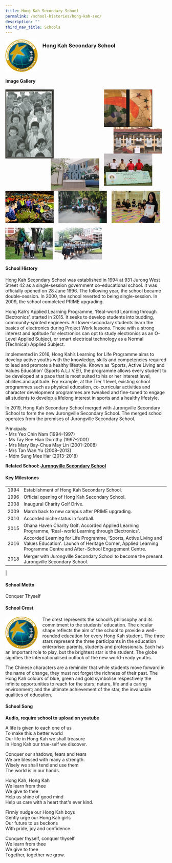 ```yaml
---
title: Hong Kah Secondary School
permalink: /school-histories/hong-kah-sec/
description: ""
third_nav_title: Schools
---
```

<img src="/images/hongkahsec1.jpg" style="width:20%;margin-right:15px;" align = "left">

### **Hong Kah Secondary School**

<br clear="left">

#### **Image Gallery**

<p><a href="https://staging.d1yxymztqoj7qn.amplifyapp.com/images/hongkahsec2.jpg">  
<img src="/images/hongkahsec2.jpg" style="width:30%;margin-right:15px;" align = "left">
</a></p>

<p><a href="https://staging.d1yxymztqoj7qn.amplifyapp.com/images/hongkahsec4.jpg">  
<img src="/images/hongkahsec4.jpg" style="width:30%;margin-right:45px;" align = "right">
</a></p>

<p><a href="https://staging.d1yxymztqoj7qn.amplifyapp.com/images/hongkahsec3.jpg">  
<img src="/images/hongkahsec3.jpg" style="width:30%;margin-right:15px;" align = "right">
</a></p>

<p><a href="https://staging.d1yxymztqoj7qn.amplifyapp.com/images/hongkahsec6.jpg">  
<img src="/images/hongkahsec6.jpg" style="width:30%;margin-right:45px;" align = "right">
</a></p>

<p><a href="https://staging.d1yxymztqoj7qn.amplifyapp.com/images/hongkahsec5.jpg">  
<img src="/images/hongkahsec5.jpg" style="width:30%;margin-right:15px;" align = "right">
</a></p>

<br clear="left">

<p><a href="https://staging.d1yxymztqoj7qn.amplifyapp.com/images/hongkahsec7.jpg">  
<img src="/images/hongkahsec7.jpg" style="width:30%;margin-right:15px;" align = "left">
</a></p>

<p><a href="https://staging.d1yxymztqoj7qn.amplifyapp.com/images/hongkahsec8.jpg">  
<img src="/images/hongkahsec8.jpg" style="width:30%;margin-right:15px;" align = "left">
</a></p>

<p><a href="https://staging.d1yxymztqoj7qn.amplifyapp.com/images/hongkahsec9.jpg">  
<img src="/images/hongkahsec9.jpg" style="width:30%;margin-right:15px;" align = "left">
</a></p>

<br clear="left">

<p><a href="https://staging.d1yxymztqoj7qn.amplifyapp.com/images/hongkahsec10.jpg">  
<img src="/images/hongkahsec10.jpg" style="width:60%;margin-right:15px;" align = "left">
</a></p>

<br clear="left">

#### **School History**
Hong Kah Secondary School was established in 1994 at 931 Jurong West Street 42 as a single-session government co-educational school. It was officially opened on 28 June 1996. The following year, the school became double-session. In 2000, the school reverted to being single-session. In 2009, the school completed PRIME upgrading.

Hong Kah’s Applied Learning Programme, ‘Real-world Learning through Electronics’, started in 2015. It seeks to develop students into budding, community-spirited engineers. All lower-secondary students learn the basics of electronics during Project Work lessons. Those with a strong interest and aptitude for electronics can opt to study electronics as an O-Level Applied Subject, or smart electrical technology as a Normal (Technical) Applied Subject.

Implemented in 2016, Hong Kah’s Learning for Life Programme aims to develop active youths with the knowledge, skills and competencies required to lead and promote a healthy lifestyle. Known as ‘Sports, Active Living and Values Education’ (Sports A.L.I.V.E!), the programme allows every student to be developed at a pace that is most suited to his or her interest level, abilities and aptitude. For example, at the Tier 1 level, existing school programmes such as physical education, co-curricular activities and character development programmes are tweaked and fine-tuned to engage all students to develop a lifelong interest in sports and a healthy lifestyle.

In 2019, Hong Kah Secondary School merged with Jurongville Secondary School to form the new Jurongville Secondary School. The merged school operates from the premises of Jurongville Secondary School.

Principals:<br>
\- Mrs Yeo Chin Nam (1994–1997)<br>
\- Ms Tay Bee Hian Dorothy (1997–2001)<br>
\- Mrs Mary Bay-Chua May Lin (2001–2008)<br>
\- Mrs Tan Wan Yu (2008–2013)<br>
\- Mdm Sung Mee Har (2013–2018)

**Related School: [Jurongville Secondary School](https://staging.d1yxymztqoj7qn.amplifyapp.com/school-histories/jurongville-sec/)**

#### **Key Milestones**

|  |  |
|:---:|---|
| 1994 | Establishment of Hong Kah Secondary School. |
| 1996 | Official opening of Hong Kah Secondary School. |
| 2008 | Inaugural Charity Golf Drive. |
| 2009 | March back to new campus after PRIME upgrading. |
| 2010 | Accorded niche status in football. |
| 2015 | Ohana Haven Charity Golf. Accorded Applied Learning Programme, ‘Real-world Learning through Electronics’. |
| 2016 | Accorded Learning for Life Programme, ‘Sports, Active Living and Values Education’. Launch of Heritage Corner, Applied Learning Programme Centre and After-School Engagement Centre. |
| 2018 | Merger with Jurongville Secondary School to become the present Jurongville Secondary School. |
|

#### **School Motto**
Conquer Thyself

#### **School Crest**
<img src="/images/hongkahsec1.jpg" style="width:20%;margin-right:15px;" align = "left">

The crest represents the school’s philosophy and its commitment to the students’ education. The circular shape reflects the aim of the school to provide a well-rounded education for every Hong Kah student. The three stars represent the three participants in the education enterprise: parents, students and professionals. Each has an important role to play, but the brightest star is the student. The globe signifies the internationalised outlook of the new world-ready youths.

The Chinese characters are a reminder that while students move forward in the name of change, they must not forget the richness of their past. The Hong Kah colours of blue, green and gold symbolise respectively the infinite opportunities to reach for the stars; nature, life and a caring environment; and the ultimate achievement of the star, the invaluable qualities of education.

#### **School Song**
**Audio, require school to upload on youtube**

A life is given to each one of us<br>
To make this a better world<br>
Our life in Hong Kah we shall treasure<br>
In Hong Kah our true-self we discover. 

Conquer our shadows, fears and tears<br>
We are blessed with many a strength. <br>
Wisely we shall tend and use them<br>
The world is in our hands.

Hong Kah, Hong Kah<br>
We learn from thee<br>
We give to thee<br>
Help us shine of good mind<br>
Help us care with a heart that's ever kind. 

Firmly nudge our Hong Kah boys<br>
Gently urge our Hong Kah girls<br>
Our future to us beckons<br>
With pride, joy and confidence.

Conquer thyself, conquer thyself<br>
We learn from thee<br>
We give to thee<br>
Together, together we grow.
